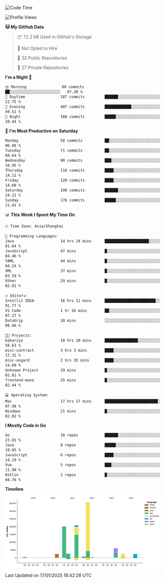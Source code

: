 <!--START_SECTION:waka-->
![Code Time](http://img.shields.io/badge/Code%20Time-3%2C963%20hrs%2055%20mins-blue)

![Profile Views](http://img.shields.io/badge/Profile%20Views-0-blue)

**🐱 My GitHub Data** 

> 📦 72.2 kB Used in GitHub's Storage 
 > 
> 🚫 Not Opted to Hire
 > 
> 📜 32 Public Repositories 
 > 
> 🔑 27 Private Repositories 
 > 
**I'm a Night 🦉** 

```text
🌞 Morning                60 commits          ██░░░░░░░░░░░░░░░░░░░░░░░   07.30 % 
🌆 Daytime                187 commits         ██████░░░░░░░░░░░░░░░░░░░   22.75 % 
🌃 Evening                407 commits         ████████████░░░░░░░░░░░░░   49.51 % 
🌙 Night                  168 commits         █████░░░░░░░░░░░░░░░░░░░░   20.44 % 
```
📅 **I'm Most Productive on Saturday** 

```text
Monday                   50 commits          ██░░░░░░░░░░░░░░░░░░░░░░░   06.08 % 
Tuesday                  71 commits          ██░░░░░░░░░░░░░░░░░░░░░░░   08.64 % 
Wednesday                90 commits          ███░░░░░░░░░░░░░░░░░░░░░░   10.95 % 
Thursday                 116 commits         ████░░░░░░░░░░░░░░░░░░░░░   14.11 % 
Friday                   120 commits         ████░░░░░░░░░░░░░░░░░░░░░   14.60 % 
Saturday                 199 commits         ██████░░░░░░░░░░░░░░░░░░░   24.21 % 
Sunday                   176 commits         █████░░░░░░░░░░░░░░░░░░░░   21.41 % 
```


📊 **This Week I Spent My Time On** 

```text
🕑︎ Time Zone: Asia/Shanghai

💬 Programming Languages: 
Java                     14 hrs 24 mins      ████████████████████░░░░░   81.64 % 
JavaScript               47 mins             █░░░░░░░░░░░░░░░░░░░░░░░░   04.46 % 
YAML                     44 mins             █░░░░░░░░░░░░░░░░░░░░░░░░   04.24 % 
XML                      37 mins             █░░░░░░░░░░░░░░░░░░░░░░░░   03.59 % 
Other                    29 mins             █░░░░░░░░░░░░░░░░░░░░░░░░   02.81 % 

🔥 Editors: 
IntelliJ IDEA            16 hrs 11 mins      ███████████████████████░░   91.77 % 
VS Code                  1 hr 16 mins        ██░░░░░░░░░░░░░░░░░░░░░░░   07.27 % 
DataGrip                 10 mins             ░░░░░░░░░░░░░░░░░░░░░░░░░   00.96 % 

🐱‍💻 Projects: 
bahariya                 10 hrs 20 mins      ███████████████░░░░░░░░░░   58.63 % 
misc-contract            3 hrs 3 mins        ████░░░░░░░░░░░░░░░░░░░░░   17.31 % 
misc-asgard              2 hrs 35 mins       ████░░░░░░░░░░░░░░░░░░░░░   14.69 % 
Unknown Project          29 mins             █░░░░░░░░░░░░░░░░░░░░░░░░   02.81 % 
frontend-mono            25 mins             █░░░░░░░░░░░░░░░░░░░░░░░░   02.44 % 

💻 Operating System: 
Mac                      17 hrs 17 mins      ████████████████████████░   97.98 % 
Windows                  21 mins             █░░░░░░░░░░░░░░░░░░░░░░░░   02.02 % 
```

**I Mostly Code in Go** 

```text
Go                       10 repos            ██████░░░░░░░░░░░░░░░░░░░   23.81 % 
Java                     8 repos             █████░░░░░░░░░░░░░░░░░░░░   19.05 % 
JavaScript               6 repos             ████░░░░░░░░░░░░░░░░░░░░░   14.29 % 
Vue                      5 repos             ███░░░░░░░░░░░░░░░░░░░░░░   11.90 % 
Kotlin                   2 repos             █░░░░░░░░░░░░░░░░░░░░░░░░   04.76 % 
```



**Timeline**

![Lines of Code chart](https://raw.githubusercontent.com/youtiaoguagua/youtiaoguagua/master/assets/bar_graph.png)


 Last Updated on 17/01/2025 18:42:28 UTC
<!--END_SECTION:waka-->